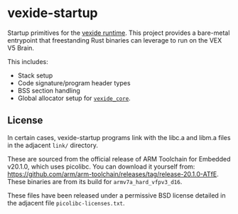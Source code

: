 # vexide-startup

Startup primitives for the [vexide runtime](https://vexide.dev/). This project provides a bare-metal entrypoint that freestanding Rust binaries can leverage to run on the VEX V5 Brain.

This includes:
- Stack setup
- Code signature/program header types
- BSS section handling
- Global allocator setup for [`vexide_core`](https://crates.io/crates/vexide_core).

## License

In certain cases, vexide-startup programs link with the libc.a and libm.a files in the adjacent `link/` directory.

These are sourced from the official release of ARM Toolchain for Embedded v20.1.0, which uses picolibc.
You can download it yourself from: <https://github.com/arm/arm-toolchain/releases/tag/release-20.1.0-ATfE>.
These binaries are from its build for `armv7a_hard_vfpv3_d16`.

These files have been released under a permissive BSD license detailed in the adjacent file `picolibc-licenses.txt`.
